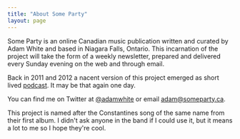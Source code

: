 ```yaml
---
title: "About Some Party"
layout: page
---
```


Some Party is an online Canadian music publication written and curated by Adam White and based in Niagara Falls, Ontario. This incarnation of the project will take the form of a weekly newsletter, prepared and delivered every Sunday evening on the web and through email.

Back in 2011 and 2012 a nacent version of this project emerged as short lived [podcast](https://itunes.apple.com/ca/podcast/some-party-punknews.org-ontario/id488545346?mt=2). It may be that again one day.

You can find me on Twitter at [@adamwhite](https://twitter.com/adamwhite) or email [adam@someparty.ca](mailto:adam@someparty.ca).

This project is named after the Constantines song of the same name from their first album. I didn't ask anyone in the band if I could use it, but it means a lot to me so I hope they're cool.